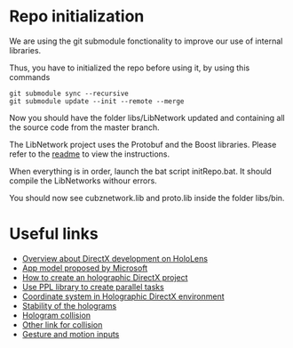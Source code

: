 # Repo initialization

We are using the git submodule fonctionality to improve our use of internal libraries.

Thus, you have to initialized the repo before using it, by using this commands

```
git submodule sync --recursive
git submodule update --init --remote --merge
```

Now you should have the folder libs/LibNetwork updated and containing all the source code from the master branch.

The LibNetwork project uses the Protobuf and the Boost libraries. Please refer to the [readme](https://gitlab.com/cubz/LibNetworks/blob/master/README.md) to view the instructions.

When everything is in order, launch the bat script initRepo.bat. It should compile the LibNetworks withour errors.

You should now see cubznetwork.lib and proto.lib inside the folder libs/bin.

# Useful links

- [Overview about DirectX development on HoloLens](https://developer.microsoft.com/en-us/windows/mixed-reality/directx_development_overview)
- [App model proposed by Microsoft](https://developer.microsoft.com/en-us/windows/mixed-reality/app_model)
- [How to create an holographic DirectX project](https://developer.microsoft.com/en-us/windows/mixed-reality/creating_a_holographic_directx_project)
- [Use PPL library to create parallel tasks](https://msdn.microsoft.com/en-us/library/dd492418.aspx)
- [Coordinate system in Holographic DirectX environment](https://developer.microsoft.com/en-us/windows/mixed-reality/Coordinate_systems_in_DirectX.html)
- [Stability of the holograms](https://developer.microsoft.com/en-us/windows/mixed-reality/hologram_stability)
- [Hologram collision](https://forums.hololens.com/discussion/6785/understand-when-a-user-clicked-gaze-on-particular-object-in-directx-newbie)
- [Other link for collision](https://forums.hololens.com/discussion/8185/how-to-identify-if-a-hologram-is-in-user-gaze-view-in-directx-uwp-c-hololens-app)
- [Gesture and motion inputs](https://developer.microsoft.com/en-us/windows/mixed-reality/gaze,_gestures,_and_motion_controllers_in_directx)
